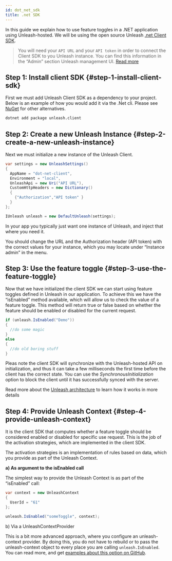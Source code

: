 ```yaml
---
id: dot_net_sdk
title: .net SDK
---
```


In this guide we explain how to use feature toggles in a .NET application using Unleash-hosted. We will be using the open source Unleash [.net Client SDK](https://github.com/Unleash/unleash-client-dotnet).

> You will need your `API URL` and your `API token` in order to connect the Client SDK to you Unleash instance. You can find this information in the “Admin” section Unleash management UI. [Read more](../user_guide/api-token)

## Step 1: Install client SDK {#step-1-install-client-sdk}

First we must add Unleash Client SDK as a dependency to your project. Below is an example of how you would add it via the .Net cli. Please see [NuGet](https://www.nuget.org/packages/Unleash.Client/) for other alternatives.

```sh
dotnet add package unleash.client
```

## Step 2: Create a new Unleash Instance {#step-2-create-a-new-unleash-instance}

Next we must initialize a new instance of the Unleash Client.

```csharp
var settings = new UnleashSettings()
{
  AppName = "dot-net-client",
  Environment = "local",
  UnleashApi = new Uri("API URL"),
  CustomHttpHeaders = new Dictionary()
  {
    {"Authorization","API token" }
  }
};

IUnleash unleash = new DefaultUnleash(settings);
```

In your app you typically just want one instance of Unleash, and inject that where you need it.

You should change the URL and the Authorization header (API token) with the correct values for your instance, which you may locate under “Instance admin” in the menu.

## Step 3: Use the feature toggle {#step-3-use-the-feature-toggle}

Now that we have initialized the client SDK we can start using feature toggles defined in Unleash in our application. To achieve this we have the “isEnabled” method available, which will allow us to check the value of a feature toggle. This method will return true or false based on whether the feature should be enabled or disabled for the current request.

```csharp
if (unleash.IsEnabled("Demo"))
{
  //do some magic
}
else
{
  //do old boring stuff
}
```

Pleas note the client SDK will synchronize with the Unleash-hosted API on initialization, and thus it can take a few milliseconds the first time before the client has the correct state. You can use the _SynchronousInitialization_ option to block the client until it has successfully synced with the server.

Read more about the [Unleash architecture](https://www.unleash-hosted.com/articles/our-unique-architecture) to learn how it works in more details

## Step 4: Provide Unleash Context {#step-4-provide-unleash-context}

It is the client SDK that computes whether a feature toggle should be considered enabled or disabled for specific use request. This is the job of the activation strategies, which are implemented in the client SDK.

The activation strategies is an implementation of rules based on data, which you provide as part of the Unleash Context.

**a) As argument to the isEnabled call**

The simplest way to provide the Unleash Context is as part of the “isEnabled” call:

```csharp
var context = new UnleashContext
{
  UserId = "61"
};

unleash.IsEnabled("someToggle", context);
```

b) Via a UnleashContextProvider

This is a bit more advanced approach, where you configure an unleash-context provider. By doing this, you do not have to rebuild or to pass the unleash-context object to every place you are calling `unleash.IsEnabled`. You can read more, and get [examples about this option on GitHub](https://github.com/Unleash/unleash-client-dotnet#unleashcontextprovider).
